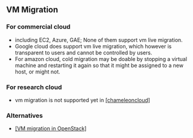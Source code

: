 
## VM Migration

### For commercial cloud
- including EC2, Azure, GAE; None of them support vm live migration. 
- Google cloud does support vm live migration, which however is transparent to users and cannot be controlled by users. 
- For amazon cloud, cold migration may be doable by stopping a virtual machine and restarting it again so that it might be assigned to a new host, or might not.

### For research cloud
- vm migration is not supported yet in [[chameleoncloud]](../../chameleoncloud)


### Alternatives
- [[VM migration in OpenStack]](../../openstack)
